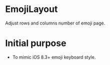 EmojiLayout
=============

Adjust rows and columns number of emoji page.

Initial purpose
==========

* To mimic iOS 8.3+ emoji keyboard style.

